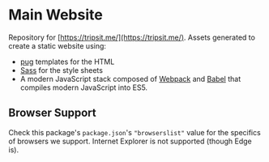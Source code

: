 # Main Website

Repository for [https://tripsit.me/](https://tripsit.me/). Assets generated to create a static website using:

- [pug](https://pugjs.org/) templates for the HTML
- [Sass](https://sass-lang.com/) for the style sheets
- A modern JavaScript stack composed of [Webpack](https://webpack.js.org/) and [Babel](https://babeljs.io/) that compiles modern JavaScript into ES5.


## Browser Support

Check this package's `package.json`'s `"browserslist"` value for the specifics of browsers we support. Internet Explorer is not supported (though Edge is).
